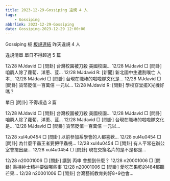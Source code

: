 ```yaml
---
title: 2023-12-29-Gossiping 違規 4 人
tags:
    - Gossiping
abbrlink: 2023-12-29-Gossiping
date: Gossiping-2023-12-29 12:00:00
---
```

Gossiping 板 [板規連結](https://www.ptt.cc/bbs/Gossiping/M.1637425085.A.07D.html)
昨天違規 4 人
<!-- more -->

違規清單
單日不得超過 5 篇

12/28 MJdavid □ [問卦] 台灣校園被刀殺 美國校園…
12/28 MJdavid □ [問卦] 咱窮人除了蘿蔔、洋蔥、荳…
12/28 MJdavid R: [新聞] 新北國中生遭割喉亡 人本…
12/28 MJdavid □ [問卦] 台現在職棒的啦啦隊文化是…
12/28 MJdavid □ [問卦] 貨幣貶值一百萬倍 一元以…
12/28 MJdavid R: [問卦] 學校穿堂擺X光機好嗎？

單日 [問卦] 不得超過 3 篇

12/28 MJdavid □ [問卦] 台灣校園被刀殺 美國校園…
12/28 MJdavid □ [問卦] 咱窮人除了蘿蔔、洋蔥、荳…
12/28 MJdavid □ [問卦] 台現在職棒的啦啦隊文化是…
12/28 MJdavid □ [問卦] 貨幣貶值一百萬倍 一元以…

12/28 xul4u0454 □ [問卦] 以前參加系學會的人都喜歡…
12/28 xul4u0454 □ [問卦] 為什麼甲蟲王者要把甲蟲視…
12/28 xul4u0454 □ [問卦] 有人平常在辦公室會擺出嚴…
12/28 xul4u0454 □ [問卦] 現在交換名片的是不是都是…

12/28 n20001006 □ [問卦] 講到 丙申 會想到什麼？
12/28 n20001006 □ [問卦] 秉持紳士精神要做哪些事
12/28 n20001006 □ [問卦] 愛吃芒果乾的484都聽芒果…
12/28 n20001006 □ [問卦] 台灣藝術教育夠好8+9也會…